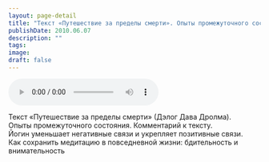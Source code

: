 ```yaml
---
layout: page-detail
title: "Текст «Путешествие за пределы смерти». Опыты промежуточного состояния"
publishDate: 2010.06.07
description: ""
tags:
image:
draft: false
---
```


<audio title="2010.06.07 - Текст «Путешествие за пределы смерти». Опыты промежуточного состояния.mp3" src="https://filer-api.advayta.org/v1.0/public/files/75795" controls=""></audio>

 Текст «Путешествие за пределы смерти» (Дэлог Дава Дролма).  
 Опыты промежуточного состояния. Комментарий к тексту.   
 Йогин уменьшает негативные связи и укрепляет позитивные связи.  
 Как сохранить медитацию в повседневной жизни: бдительность и внимательность   

  
